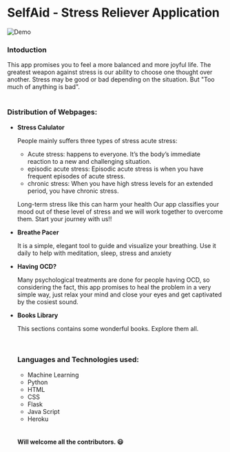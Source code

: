 # SelfAid - Stress Reliever Application
![Demo](https://github.com/aakriti1318/SelfAid/blob/main/video_self.gif)
<br> 
<h3>Intoduction</h3>
This app promises you to feel a more balanced and more joyful life. The greatest weapon against stress is our ability to choose one thought over another. Stress may be good or bad depending on the situation. But "Too much of anything is bad". <br>

 <br>
 <h3>Distribution of Webpages: </h3>
 <ul>
  <li> <b> Stress Calulator </b> 
    <p>People mainly suffers three types of stress acute stress:</p>
    <ul>
      <li> Acute stress: happens to everyone. It’s the body’s immediate reaction to a new and challenging situation.</li> 
      <li> episodic acute stress: Episodic acute stress is when you have frequent episodes of acute stress. </li> 
      <li>chronic stress: When you have high stress levels for an extended period, you have chronic stress.</li> 
   </ul>
    <p>Long-term stress like this can harm your health Our app classifies your mood out of these level of stress and we will work together to overcome them. Start your journey with us!!</p>
  </li>
  <li> <b> Breathe Pacer </b>
    <p> It is a simple, elegant tool to guide and visualize your breathing. 
      Use it daily to help with meditation, sleep, stress and anxiety </p>
  </li>
  <li><b> Having OCD? </b> 
    <p> Many psychological treatments are done for people having OCD, so considering the fact, this app promises to heal the problem in a very simple way, just relax your mind and close your eyes and get captivated by the cosiest sound. </p>
  </li>
  <li> <b> Books Library </b>
    <p> This sections contains some wonderful books. Explore them all. </p>
  </li>
 <br>
 <h3> Languages and Technologies used: </h3>
 <ul>
  <li>Machine Learning</li>
  <li>Python</li>
  <li>HTML</li>
  <li>CSS</li>
  <li>Flask</li>
  <li>Java Script</li>
  <li>Heroku</li>
 </ul>
 <br>
 <h4> Will welcome all the contributors. 😃</h4>
